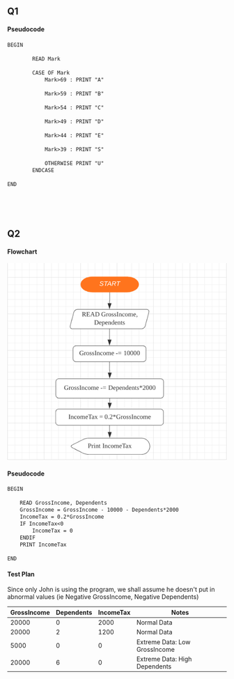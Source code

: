 ## Q1
#### Pseudocode
````
BEGIN

		READ Mark
 
		CASE OF Mark
			Mark>69 : PRINT "A"
      
			Mark>59 : PRINT "B"
      
			Mark>54 : PRINT "C"

			Mark>49 : PRINT "D"
    
			Mark>44 : PRINT "E"
     
			Mark>39 : PRINT "S"

			OTHERWISE PRINT "U"
		ENDCASE
 
END
````

<br/><br/><br/>

## Q2

#### Flowchart
![FlowChart01](./Flow01.PNG)

#### Pseudocode
````
BEGIN

	READ GrossIncome, Dependents
	GrossIncome = GrossIncome - 10000 - Dependents*2000
	IncomeTax = 0.2*GrossIncome
	IF IncomeTax<0
		IncomeTax = 0
	ENDIF
	PRINT IncomeTax

END
````
#### Test Plan

Since only John is using the program, we shall assume he doesn't put in abnormal values (ie Negative GrossIncome, Negative Dependents)

| GrossIncome | Dependents | IncomeTax | Notes |
| - | - | - | - |
| 20000 | 0 | 2000 | Normal Data |
| 20000 | 2 | 1200 | Normal Data |
| 5000 | 0 | 0 | Extreme Data: Low GrossIncome |
| 20000 | 6 | 0 | Extreme Data: High Dependents |
